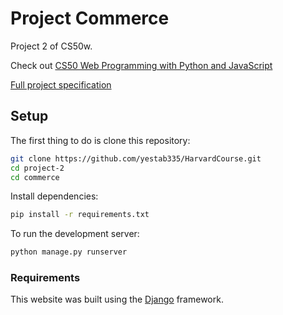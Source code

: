 # Project Commerce
Project 2 of CS50w.

Check out [CS50 Web Programming with Python and JavaScript](https://courses.edx.org/courses/course-v1:HarvardX+CS50W+Web/course/)

[Full project specification](https://cs50.harvard.edu/web/2020/projects/2/commerce/)

## Setup
The first thing to do is clone this repository:

```bash
git clone https://github.com/yestab335/HarvardCourse.git
cd project-2
cd commerce
```

Install dependencies:
```bash
pip install -r requirements.txt
```

To run the development server:
```bash
python manage.py runserver
```

### Requirements
This website was built using the [Django](https://github.com/django/django) framework.